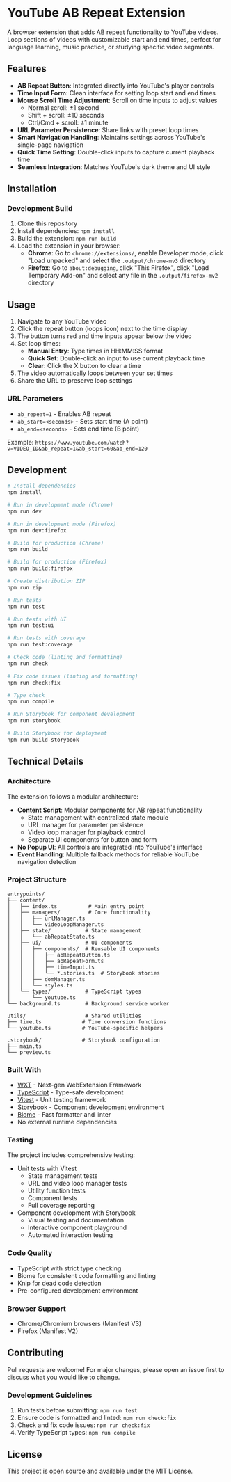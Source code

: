 # YouTube AB Repeat Extension

A browser extension that adds AB repeat functionality to YouTube videos. Loop sections of videos with customizable start and end times, perfect for language learning, music practice, or studying specific video segments.

## Features

- **AB Repeat Button**: Integrated directly into YouTube's player controls
- **Time Input Form**: Clean interface for setting loop start and end times
- **Mouse Scroll Time Adjustment**: Scroll on time inputs to adjust values
  - Normal scroll: ±1 second
  - Shift + scroll: ±10 seconds
  - Ctrl/Cmd + scroll: ±1 minute
- **URL Parameter Persistence**: Share links with preset loop times
- **Smart Navigation Handling**: Maintains settings across YouTube's single-page navigation
- **Quick Time Setting**: Double-click inputs to capture current playback time
- **Seamless Integration**: Matches YouTube's dark theme and UI style

## Installation

### Development Build

1. Clone this repository
2. Install dependencies: `npm install`
3. Build the extension: `npm run build`
4. Load the extension in your browser:
   - **Chrome**: Go to `chrome://extensions/`, enable Developer mode, click "Load unpacked" and select the `.output/chrome-mv3` directory
   - **Firefox**: Go to `about:debugging`, click "This Firefox", click "Load Temporary Add-on" and select any file in the `.output/firefox-mv2` directory

## Usage

1. Navigate to any YouTube video
2. Click the repeat button (loops icon) next to the time display
3. The button turns red and time inputs appear below the video
4. Set loop times:
   - **Manual Entry**: Type times in HH:MM:SS format
   - **Quick Set**: Double-click an input to use current playback time
   - **Clear**: Click the X button to clear a time
5. The video automatically loops between your set times
6. Share the URL to preserve loop settings

### URL Parameters

- `ab_repeat=1` - Enables AB repeat
- `ab_start=<seconds>` - Sets start time (A point)
- `ab_end=<seconds>` - Sets end time (B point)

Example: `https://www.youtube.com/watch?v=VIDEO_ID&ab_repeat=1&ab_start=60&ab_end=120`

## Development

```bash
# Install dependencies
npm install

# Run in development mode (Chrome)
npm run dev

# Run in development mode (Firefox)
npm run dev:firefox

# Build for production (Chrome)
npm run build

# Build for production (Firefox)
npm run build:firefox

# Create distribution ZIP
npm run zip

# Run tests
npm run test

# Run tests with UI
npm run test:ui

# Run tests with coverage
npm run test:coverage

# Check code (linting and formatting)
npm run check

# Fix code issues (linting and formatting)
npm run check:fix

# Type check
npm run compile

# Run Storybook for component development
npm run storybook

# Build Storybook for deployment
npm run build-storybook
```

## Technical Details

### Architecture

The extension follows a modular architecture:

- **Content Script**: Modular components for AB repeat functionality
  - State management with centralized state module
  - URL manager for parameter persistence
  - Video loop manager for playback control
  - Separate UI components for button and form
- **No Popup UI**: All controls are integrated into YouTube's interface
- **Event Handling**: Multiple fallback methods for reliable YouTube navigation detection

### Project Structure

```
entrypoints/
├── content/
│   ├── index.ts          # Main entry point
│   ├── managers/         # Core functionality
│   │   ├── urlManager.ts
│   │   └── videoLoopManager.ts
│   ├── state/           # State management
│   │   └── abRepeatState.ts
│   ├── ui/              # UI components
│   │   ├── components/  # Reusable UI components
│   │   │   ├── abRepeatButton.ts
│   │   │   ├── abRepeatForm.ts
│   │   │   ├── timeInput.ts
│   │   │   └── *.stories.ts  # Storybook stories
│   │   ├── domManager.ts
│   │   └── styles.ts
│   └── types/           # TypeScript types
│       └── youtube.ts
└── background.ts        # Background service worker

utils/                   # Shared utilities
├── time.ts             # Time conversion functions
└── youtube.ts          # YouTube-specific helpers

.storybook/             # Storybook configuration
├── main.ts
└── preview.ts
```

### Built With

- [WXT](https://wxt.dev/) - Next-gen WebExtension Framework
- [TypeScript](https://www.typescriptlang.org/) - Type-safe development
- [Vitest](https://vitest.dev/) - Unit testing framework
- [Storybook](https://storybook.js.org/) - Component development environment
- [Biome](https://biomejs.dev/) - Fast formatter and linter
- No external runtime dependencies

### Testing

The project includes comprehensive testing:

- Unit tests with Vitest
  - State management tests
  - URL and video loop manager tests
  - Utility function tests
  - Component tests
  - Full coverage reporting
- Component development with Storybook
  - Visual testing and documentation
  - Interactive component playground
  - Automated interaction testing

### Code Quality

- TypeScript with strict type checking
- Biome for consistent code formatting and linting
- Knip for dead code detection
- Pre-configured development environment

### Browser Support

- Chrome/Chromium browsers (Manifest V3)
- Firefox (Manifest V2)

## Contributing

Pull requests are welcome! For major changes, please open an issue first to discuss what you would like to change.

### Development Guidelines

1. Run tests before submitting: `npm run test`
2. Ensure code is formatted and linted: `npm run check:fix`
3. Check and fix code issues: `npm run check:fix`
4. Verify TypeScript types: `npm run compile`

## License

This project is open source and available under the MIT License.
